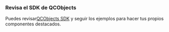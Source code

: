 ### Revisa el SDK de QCObjects

Puedes revisar[QCObjects SDK](https://sdk.qcobjects.dev/) y seguir los ejemplos para hacer tus propios componentes destacados.

